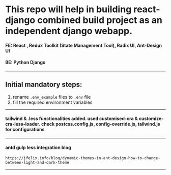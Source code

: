 # This repo will help in building react-django combined build project as an independent django webapp.

#### FE: React , Redux Toolkit (State Management Tool), Radix UI, Ant-Design UI

#### BE: Python Django

---

## Initial mandatory steps:

1. rename `.env_example` files to `.env` file
2. fill the required environment variables

---

#### tailwind & .less functionalities added. used customised-cra & customize-cra-less-loader. check postcss.config.js, config-override.js, tailwind.js for configurations

---

#### antd gulp less integration blog

`https://jfelix.info/blog/dynamic-themes-in-ant-design-how-to-change-between-light-and-dark-theme`

---
